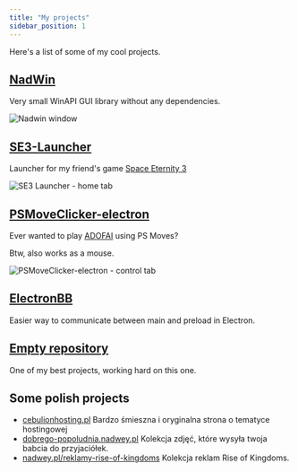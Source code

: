```yaml
---
title: "My projects"
sidebar_position: 1
---
```


Here's a list of some of my cool projects.

## [NadWin](https://nadwey.github.io/NadWin)

Very small WinAPI GUI library without any dependencies.

![Nadwin window](/img/nadwin.png)

## [SE3-Launcher](https://github.com/Space-Eternity-3/SE3-Launcher)

Launcher for my friend's game [Space Eternity 3](https://se3.website)

![SE3 Launcher - home tab](/img/se3-launcher.png)

## [PSMoveClicker-electron](https://github.com/Nadwey/PSMoveClicker-electron)

Ever wanted to play [ADOFAI](https://store.steampowered.com/app/977950/A_Dance_of_Fire_and_Ice/) using PS Moves?

Btw, also works as a mouse.

![PSMoveClicker-electron - control tab](/img/psmoveclicker-electron.png)

## [ElectronBB](https://nadwey.github.io/ElectronBB/)

Easier way to communicate between main and preload in Electron.

## [Empty repository](https://github.com/Nadwey/empty-repository)

One of my best projects, working hard on this one.

## Some polish projects

-   [cebulionhosting.pl](https://cebulionhosting.pl) Bardzo śmieszna i oryginalna strona o tematyce hostingowej
-   [dobrego-popoludnia.nadwey.pl](https://dobrego-popoludnia.nadwey.pl) Kolekcja zdjęć, które wysyła twoja babcia do przyjaciółek.
-   [nadwey.pl/reklamy-rise-of-kingdoms](https://nadwey.pl/reklamy-rise-of-kingdoms) Kolekcja reklam Rise of Kingdoms.
